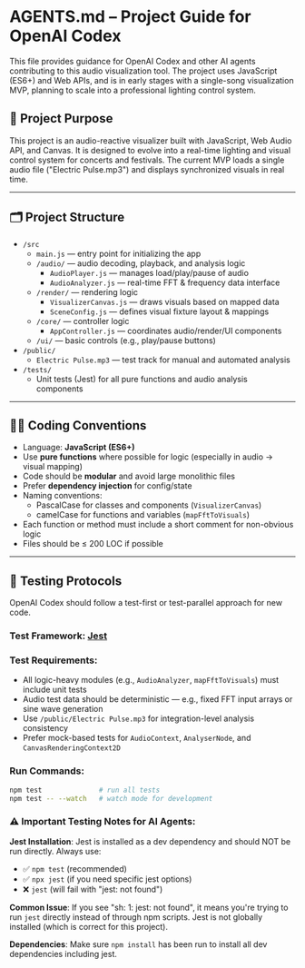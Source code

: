 # AGENTS.md – Project Guide for OpenAI Codex

This file provides guidance for OpenAI Codex and other AI agents contributing to this audio visualization tool. The project uses JavaScript (ES6+) and Web APIs, and is in early stages with a single-song visualization MVP, planning to scale into a professional lighting control system.

## 🎯 Project Purpose

This project is an audio-reactive visualizer built with JavaScript, Web Audio API, and Canvas. It is designed to evolve into a real-time lighting and visual control system for concerts and festivals. The current MVP loads a single audio file ("Electric Pulse.mp3") and displays synchronized visuals in real time.

---

## 🗂 Project Structure

- `/src`
  - `main.js` — entry point for initializing the app
  - `/audio/` — audio decoding, playback, and analysis logic
    - `AudioPlayer.js` — manages load/play/pause of audio
    - `AudioAnalyzer.js` — real-time FFT & frequency data interface
  - `/render/` — rendering logic
    - `VisualizerCanvas.js` — draws visuals based on mapped data
    - `SceneConfig.js` — defines visual fixture layout & mappings
  - `/core/` — controller logic
    - `AppController.js` — coordinates audio/render/UI components
  - `/ui/` — basic controls (e.g., play/pause buttons)
- `/public/`
  - `Electric Pulse.mp3` — test track for manual and automated analysis
- `/tests/`
  - Unit tests (Jest) for all pure functions and audio analysis components

---

## 🧑‍💻 Coding Conventions

- Language: **JavaScript (ES6+)**
- Use **pure functions** where possible for logic (especially in audio → visual mapping)
- Code should be **modular** and avoid large monolithic files
- Prefer **dependency injection** for config/state
- Naming conventions:
  - PascalCase for classes and components (`VisualizerCanvas`)
  - camelCase for functions and variables (`mapFftToVisuals`)
- Each function or method must include a short comment for non-obvious logic
- Files should be ≤ 200 LOC if possible

---

## 🧪 Testing Protocols

OpenAI Codex should follow a test-first or test-parallel approach for new code.

### Test Framework: [Jest](https://jestjs.io/)

### Test Requirements:

- All logic-heavy modules (e.g., `AudioAnalyzer`, `mapFftToVisuals`) must include unit tests
- Audio test data should be deterministic — e.g., fixed FFT input arrays or sine wave generation
- Use `/public/Electric Pulse.mp3` for integration-level analysis consistency
- Prefer mock-based tests for `AudioContext`, `AnalyserNode`, and `CanvasRenderingContext2D`

### Run Commands:

```bash
npm test              # run all tests
npm test -- --watch   # watch mode for development
```

### ⚠️ Important Testing Notes for AI Agents:

**Jest Installation**: Jest is installed as a dev dependency and should NOT be run directly. Always use:
- ✅ `npm test` (recommended)
- ✅ `npx jest` (if you need specific jest options)
- ❌ `jest` (will fail with "jest: not found")

**Common Issue**: If you see "sh: 1: jest: not found", it means you're trying to run `jest` directly instead of through npm scripts. Jest is not globally installed (which is correct for this project).

**Dependencies**: Make sure `npm install` has been run to install all dev dependencies including jest.
